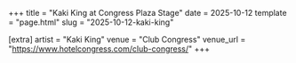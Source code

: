 +++
title = "Kaki King at Congress Plaza Stage"
date = 2025-10-12
template = "page.html"
slug = "2025-10-12-kaki-king"

[extra]
artist = "Kaki King"
venue = "Club Congress"
venue_url = "https://www.hotelcongress.com/club-congress/"
+++
